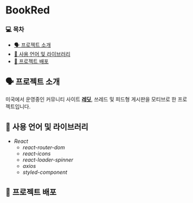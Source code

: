 # BookRed   

### 💻  목차
* [🗣 프로젝트 소개](#🗣-프로젝트-소개)
* [🏫 사용 언어 및 라이브러리](#🏫-사용-언어-및-라이브러리)
* [📀 프로젝트 배포](#📀-프로젝트-배포) 

  
## 🗣 프로젝트 소개   
미국에서 운영중인 커뮤니티 사이트 [__레딧__](www.reddit.com, "Go Reddit"), 쓰레드 및 피드형 게시판을 모티브로 한 프로젝트입니다.
<br>
## 🏫 사용 언어 및 라이브러리
- *React*
  - *react-router-dom*
  - *react-icons*
  - *react-loader-spinner*
  - *axios*
  - *styled-component*  


## 📀 프로젝트 배포       

